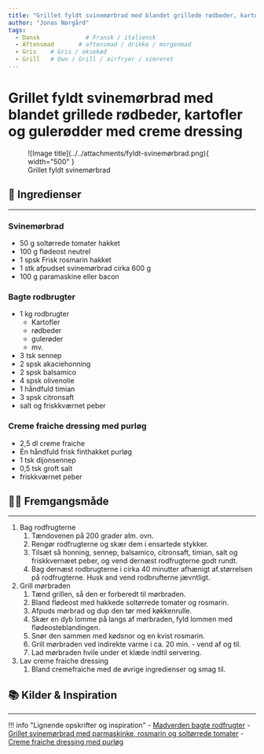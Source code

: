 ```yaml
---
title: "Grillet fyldt svinemørbrad med blandet grillede rødbeder, kartofler og gulerødder med creme dressing"
author: "Jonas Nørgård"
tags:
  - Dansk             # Fransk / italiensk
  - Aftensmad       # aftensmad / drikke / morgenmad
  - Gris    # Gris / oksekød
  - Grill   # Own / Grill / airfryer / simreret
---
```


# Grillet fyldt svinemørbrad med blandet grillede rødbeder, kartofler og gulerødder med creme dressing

<figure markdown="span">
  ![Image title](../../attachments/fyldt-svinemørbrad.png){ width="500" }
  <figcaption>Grillet fyldt svinemørbrad</figcaption>
</figure>

## 🛒 Ingredienser
---

### Svinemørbrad
- 50 g soltørrede tomater hakket
- 100 g flødeost neutrel
- 1 spsk Frisk rosmarin hakket
- 1 stk afpudset svinemørbrad cirka 600 g
- 100 g paramaskine eller bacon

### Bagte rodbrugter
- 1 kg rodbrugter
  - Kartofler
  - rødbeder
  - gulerøder 
  - mv.
- 3 tsk sennep
- 2 spsk akaciehonning
- 2 spsk balsamico
- 4 spsk olivenolie
- 1 håndfuld timian
- 3 spsk citronsaft
- salt og friskkværnet peber

### Creme fraiche dressing med purløg
- 2,5 dl creme fraiche
- Én håndfuld frisk finthakket purløg
- 1 tsk dijonsennep
- 0,5 tsk groft salt
- friskkværnet peber


## 👩‍🍳 Fremgangsmåde
---

1. Bag rodfrugterne
   1. Tændovenen på 200 grader alm. ovn.
   2. Rengør rodfrugterne og skær dem i ensartede stykker.
   3. Tilsæt så honning, sennep, balsamico, citronsaft, timian, salt og friskkvernæet peber, og vend dernæst rodfrugterne godt rundt.
   4. Bag dernæst rodbrugterne i cirka 40 minutter afhænigt af.størrelsen på rodfrugterne. Husk and vend rodbrufterne jævntligt.
2. Grill mørbraden
   1. Tænd grillen, så den er forberedt til mørbraden.
   2. Bland flødeost med hakkede soltørrede tomater og rosmarin.
   3. Afpuds mørbrad og dup den tør med køkkenrulle.
   4. Skær en dyb lomme på langs af mørbraden, fyld lommen med flødeosteblandingen.
   5. Snør den sammen med kødsnor og en kvist rosmarin.
   6. Grill mørbraden ved indirekte varme i ca. 20 min. - vend af og til.
   7. Lad mørbraden hvile under et klæde indtil servering.
3. Lav creme fraiche dressing
   1. Bland cremefraiche med de øvrige ingredienser og smag til.

 

## 📚 Kilder & Inspiration
---

!!! info "Lignende opskrifter og inspiration"
    - [Madverden bagte rodfrugter](https://madensverden.dk/bagte-rodfrugter/)
    - [Grillet svinemørbrad med parmaskinke, rosmarin og soltørrede tomater](https://spar.dk/opskrift/grillet-moerbrad-af-gris-med-parmaskinke-rosmarin-og-soltoerrede-tomater)
    - [Creme fraiche dressing med purløg](https://www.arla.dk/opskrifter/cremefraichedressing-med-purlog/)

